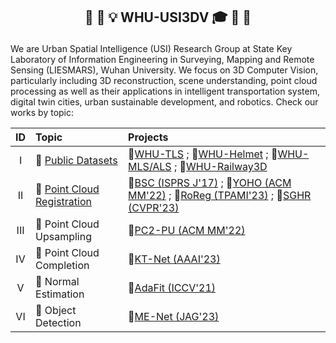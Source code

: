 <h2 align="center"> <p> 🎉 🎊 💡 WHU-USI3DV 🎓 👋 👏 </p></h2>

We are Urban Spatial Intelligence (USI) Research Group at State Key Laboratory of Information Engineering in Surveying, Mapping and Remote Sensing (LIESMARS), Wuhan University. We focus on 3D Computer Vision, particularly including 3D reconstruction, scene understanding, point cloud processing as well as their applications in intelligent transportation system, digital twin cities, urban sustainable development, and robotics. Check our works by topic:

|  ID     | Topic   | Projects |
| :----:  | :---- | :---- |
| I       | 🔗 [Public Datasets](https://github.com/search?q=topic%3Adataset+org%3AWHU-USI3DV+fork%3Atrue&type=repositories)  | 📂[WHU-TLS](https://github.com/WHU-USI3DV/WHU-TLS) ; 📂[WHU-Helmet](https://github.com/kafeiyin00/WHU-HelmetDataset) ; 📂[WHU-MLS/ALS](https://whu3d.com) ; 📂[WHU-Railway3D](https://github.com/WHU-USI3DV/WHU-Railway3D)|
| II      | 🔗 [Point Cloud Registration](https://github.com/search?q=topic%3Apoint-cloud-registration+org%3AWHU-USI3DV+fork%3Atrue&type=repositories)  | 📂[BSC (ISPRS J'17)](https://github.com/YuePanEdward/GH-ICP/blob/master/include/binary_feature_extraction.hpp) ; 📂[YOHO (ACM MM'22)](https://github.com/HpWang-whu/YOHO) ; 📂[RoReg (TPAMI'23)](https://github.com/HpWang-whu/RoReg) ; 📂[SGHR (CVPR'23)](https://github.com/WHU-USI3DV/SGHR) |
| III     | 🔗 Point Cloud Upsampling   | 📂[PC2-PU (ACM MM'22)](https://github.com/chenlongwhu/PC2-PU) |
| IV      | 🔗 Point Cloud Completion   | 📂[KT-Net (AAAI'23)](https://github.com/a4152684/KT-Net) |
| V       | 🔗 Normal Estimation        | 📂[AdaFit (ICCV'21)](https://github.com/Runsong123/AdaFit) |
| VI      | 🔗 Object Detection         | 📂[ME-Net (JAG'23)](https://github.com/WHU-USI3DV/MENet) |
